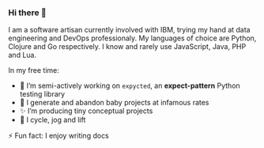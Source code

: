 ### Hi there 👋

I am a software artisan currently involved with IBM, trying my hand at data engineering and DevOps professionaly. My languages of choice are Python, Clojure and Go respectively. I know and rarely use JavaScript, Java, PHP and Lua.

In my free time:
- 🔭 I’m semi-actively working on `expycted`, an __expect-pattern__ Python testing library
- 🌱 I generate and abandon baby projects at infamous rates
- ✨ I’m producing tiny conceptual projects
- 🚴 I cycle, jog and lift

⚡ Fun fact: I enjoy writing docs
